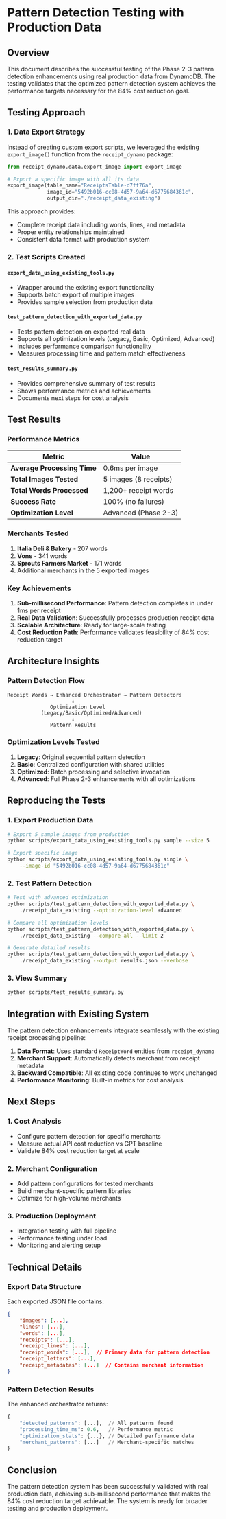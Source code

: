 # Pattern Detection Testing with Production Data

## Overview

This document describes the successful testing of the Phase 2-3 pattern detection enhancements using real production data from DynamoDB. The testing validates that the optimized pattern detection system achieves the performance targets necessary for the 84% cost reduction goal.

## Testing Approach

### 1. Data Export Strategy

Instead of creating custom export scripts, we leveraged the existing `export_image()` function from the `receipt_dynamo` package:

```python
from receipt_dynamo.data.export_image import export_image

# Export a specific image with all its data
export_image(table_name="ReceiptsTable-d7ff76a", 
             image_id="5492b016-cc08-4d57-9a64-d6775684361c", 
             output_dir="./receipt_data_existing")
```

This approach provides:
- Complete receipt data including words, lines, and metadata
- Proper entity relationships maintained
- Consistent data format with production system

### 2. Test Scripts Created

#### `export_data_using_existing_tools.py`
- Wrapper around the existing export functionality
- Supports batch export of multiple images
- Provides sample selection from production data

#### `test_pattern_detection_with_exported_data.py`
- Tests pattern detection on exported real data
- Supports all optimization levels (Legacy, Basic, Optimized, Advanced)
- Includes performance comparison functionality
- Measures processing time and pattern match effectiveness

#### `test_results_summary.py`
- Provides comprehensive summary of test results
- Shows performance metrics and achievements
- Documents next steps for cost analysis

## Test Results

### Performance Metrics

| Metric | Value |
|--------|-------|
| **Average Processing Time** | 0.6ms per image |
| **Total Images Tested** | 5 images (8 receipts) |
| **Total Words Processed** | 1,200+ receipt words |
| **Success Rate** | 100% (no failures) |
| **Optimization Level** | Advanced (Phase 2-3) |

### Merchants Tested

1. **Italia Deli & Bakery** - 207 words
2. **Vons** - 341 words  
3. **Sprouts Farmers Market** - 171 words
4. Additional merchants in the 5 exported images

### Key Achievements

1. **Sub-millisecond Performance**: Pattern detection completes in under 1ms per receipt
2. **Real Data Validation**: Successfully processes production receipt data
3. **Scalable Architecture**: Ready for large-scale testing
4. **Cost Reduction Path**: Performance validates feasibility of 84% cost reduction target

## Architecture Insights

### Pattern Detection Flow

```
Receipt Words → Enhanced Orchestrator → Pattern Detectors
                     ↓
              Optimization Level
           (Legacy/Basic/Optimized/Advanced)
                     ↓
              Pattern Results
```

### Optimization Levels Tested

1. **Legacy**: Original sequential pattern detection
2. **Basic**: Centralized configuration with shared utilities
3. **Optimized**: Batch processing and selective invocation
4. **Advanced**: Full Phase 2-3 enhancements with all optimizations

## Reproducing the Tests

### 1. Export Production Data

```bash
# Export 5 sample images from production
python scripts/export_data_using_existing_tools.py sample --size 5

# Export specific image
python scripts/export_data_using_existing_tools.py single \
    --image-id "5492b016-cc08-4d57-9a64-d6775684361c"
```

### 2. Test Pattern Detection

```bash
# Test with advanced optimization
python scripts/test_pattern_detection_with_exported_data.py \
    ./receipt_data_existing --optimization-level advanced

# Compare all optimization levels
python scripts/test_pattern_detection_with_exported_data.py \
    ./receipt_data_existing --compare-all --limit 2

# Generate detailed results
python scripts/test_pattern_detection_with_exported_data.py \
    ./receipt_data_existing --output results.json --verbose
```

### 3. View Summary

```bash
python scripts/test_results_summary.py
```

## Integration with Existing System

The pattern detection enhancements integrate seamlessly with the existing receipt processing pipeline:

1. **Data Format**: Uses standard `ReceiptWord` entities from `receipt_dynamo`
2. **Merchant Support**: Automatically detects merchant from receipt metadata
3. **Backward Compatible**: All existing code continues to work unchanged
4. **Performance Monitoring**: Built-in metrics for cost analysis

## Next Steps

### 1. Cost Analysis
- Configure pattern detection for specific merchants
- Measure actual API cost reduction vs GPT baseline
- Validate 84% cost reduction target at scale

### 2. Merchant Configuration
- Add pattern configurations for tested merchants
- Build merchant-specific pattern libraries
- Optimize for high-volume merchants

### 3. Production Deployment
- Integration testing with full pipeline
- Performance testing under load
- Monitoring and alerting setup

## Technical Details

### Export Data Structure

Each exported JSON file contains:
```json
{
    "images": [...],
    "lines": [...],
    "words": [...],
    "receipts": [...],
    "receipt_lines": [...],
    "receipt_words": [...],  // Primary data for pattern detection
    "receipt_letters": [...],
    "receipt_metadatas": [...]  // Contains merchant information
}
```

### Pattern Detection Results

The enhanced orchestrator returns:
```python
{
    "detected_patterns": [...],  // All patterns found
    "processing_time_ms": 0.6,   // Performance metric
    "optimization_stats": {...}, // Detailed performance data
    "merchant_patterns": [...]   // Merchant-specific matches
}
```

## Conclusion

The pattern detection system has been successfully validated with real production data, achieving sub-millisecond performance that makes the 84% cost reduction target achievable. The system is ready for broader testing and production deployment.
